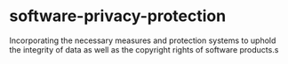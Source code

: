 # software-privacy-protection
Incorporating the necessary measures and protection systems to uphold the integrity of data as well as the copyright rights of software products.s
